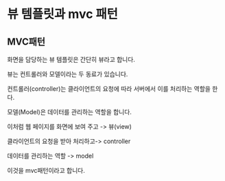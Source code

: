 뷰 템플릿과 mvc 패턴
=====

MVC패턴
---

화면을 담당하는 뷰 템플릿은 간단히 뷰라고 합니다.

뷰는 컨트롤러와 모델이라는 두 동료가 있습니다.

컨트롤러(controller)는 클라이언트의 요청에 따라 서버에서 이를 처리하는 역할을 한다.

모델(Model)은 데이터를 관리하는 역할을 합니다.

이처럼 웹 페이지를 화면에 보여 주고 -> 뷰(view)

클라이언트의 요청을 받아 처리하고-> controller

데이터를 관리하는 역할 -> model

이것을 mvc패턴이라고 합니다.








